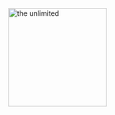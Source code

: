 <img src="https://github.com/stormitor/stormitor/blob/main/asset/bc3feb531e764adfbea038909d6de18dcbbc375caf184f76bb5da71755611699.gif" alt="the unlimited" width="200"/>
